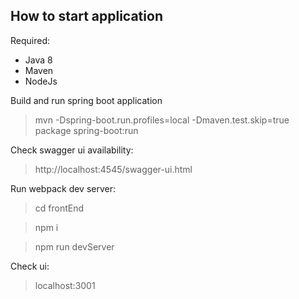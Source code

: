 How to start application
-------
Required:
* Java 8
* Maven
* NodeJs

Build and run spring boot application
>mvn -Dspring-boot.run.profiles=local -Dmaven.test.skip=true package spring-boot:run

Check swagger ui availability:
>http://localhost:4545/swagger-ui.html

Run webpack dev server:
>cd frontEnd

>npm i

>npm run devServer

Check ui:
>localhost:3001
